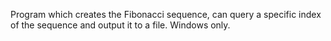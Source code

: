 Program which creates the Fibonacci sequence, can query a specific index of the sequence and output it to a file.
Windows only.